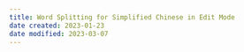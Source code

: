 ```yaml
---
title: Word Splitting for Simplified Chinese in Edit Mode
date created: 2023-01-23
date modified: 2023-03-07
---
```


